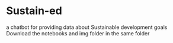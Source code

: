 # Sustain-ed
a chatbot for providing data about Sustainable development goals 
Download the notebooks and img folder in the same folder
